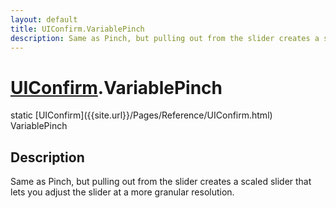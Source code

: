 ```yaml
---
layout: default
title: UIConfirm.VariablePinch
description: Same as Pinch, but pulling out from the slider creates a scaled slider that lets you adjust the slider at a more granular resolution.
---
```

# [UIConfirm]({{site.url}}/Pages/Reference/UIConfirm.html).VariablePinch

<div class='signature' markdown='1'>
static [UIConfirm]({{site.url}}/Pages/Reference/UIConfirm.html) VariablePinch
</div>

## Description
Same as Pinch, but pulling out from the slider creates a
scaled slider that lets you adjust the slider at a more granular
resolution.


